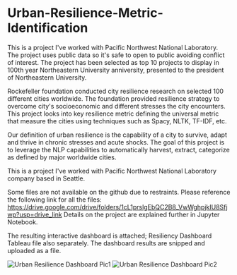# Urban-Resilience-Metric-Identification
This is a project I've worked with Pacific Northwest National Laboratory. The project uses public data so it's safe to open to public avoiding conflict of interest.
The project has been selected as top 10 projects to display in 100th year Northeastern University anniversity, presented to the president of Northeastern University.

Rockefeller foundation conducted city resilience research on selected 100 different cities worldwide. The foundation provided resilience strategy to overcome city's socioeconomic and different stresses the city encounters. This project looks into key resilience metric defining the universal metric that measure the cities using techniques such as Spacy, NLTK, TF-IDF, etc. 

Our definition of urban resilience is the capability of a city to survive, adapt and thrive in chronic stresses and acute shocks. The goal of this project is to leverage the NLP capabilities to automatically harvest, extract, categorize as defined by major worldwide cities.

This is a project I've worked with Pacific Northwest National Laboratory company based in Seattle.

Some files are not available on the github due to restraints. Please reference the following link for all the files: https://drive.google.com/drive/folders/1cL1prslgEbQC2B8_VwWghpjkIU8Sfjwp?usp=drive_link Details on the project are explained further in Jupyter Notebook.

The resulting interactive dashboard is attached; Resiliency Dashboard Tableau file also separately. The dashboard results are snipped and uploaded as a file.

![Urban Resilience Dashboard Pic1](https://github.com/Jeon-DataLab/PNNL-Project-Smart-City-Readiness-Metric-Dashboard-Part-1-/blob/main/Urban%20Resilience%20Part%201.png)
![Urban Resilience Dashboard Pic2](https://github.com/Jeon-DataLab/PNNL-Project-Smart-City-Readiness-Metric-Dashboard-Part-1-/blob/main/Urban%20Resilience%20Part%202.png)
